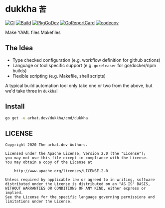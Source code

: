 # dukkha `苦`

[![CI](https://github.com/arhat-dev/dukkha/workflows/CI/badge.svg)](https://github.com/arhat-dev/dukkha/actions?query=workflow%3ACI)
[![Build](https://github.com/arhat-dev/dukkha/workflows/Build/badge.svg)](https://github.com/arhat-dev/dukkha/actions?query=workflow%3ABuild)
[![PkgGoDev](https://pkg.go.dev/badge/arhat.dev/dukkha)](https://pkg.go.dev/arhat.dev/dukkha)
[![GoReportCard](https://goreportcard.com/badge/arhat.dev/dukkha)](https://goreportcard.com/report/arhat.dev/dukkha)
[![codecov](https://codecov.io/gh/arhat-dev/dukkha/branch/master/graph/badge.svg)](https://codecov.io/gh/arhat-dev/dukkha)

Make YAML files Makefiles

## The Idea

- Type checked configuration (e.g. workflow definition for github actions)
- Language or tool specific support (e.g. `goreleaser` for go/docker/npm builds)
- Flexible scripting (e.g. Makefile, shell scripts)

A typical build automation tool only take one or two from the above, but we'd take three in `dukkha`!

## Install

```bash
go get -u arhat.dev/dukkha/cmd/dukkha
```

## LICENSE

```text
Copyright 2020 The arhat.dev Authors.

Licensed under the Apache License, Version 2.0 (the "License");
you may not use this file except in compliance with the License.
You may obtain a copy of the License at

    http://www.apache.org/licenses/LICENSE-2.0

Unless required by applicable law or agreed to in writing, software
distributed under the License is distributed on an "AS IS" BASIS,
WITHOUT WARRANTIES OR CONDITIONS OF ANY KIND, either express or implied.
See the License for the specific language governing permissions and
limitations under the License.
```

